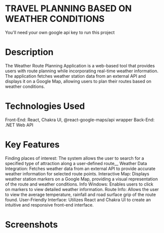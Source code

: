 # TRAVEL PLANNING BASED ON WEATHER CONDITIONS
You'll need your own google api key to run this project
# Description
The Weather Route Planning Application is a web-based tool that provides users with route planning while incorporating real-time weather information. The application fetches weather station data from an external API and displays it on a Google Map, allowing users to plan their routes based on weather conditions.
# Technologies Used
Front-End: React, Chakra UI, @react-google-maps/api wrapper
Back-End: .NET Web API
# Key Features
Finding places of interest: The system allows the user to search for a specified type of attraction along a user-defined route__
Weather Data Integration: Fetches weather data from an external API to provide accurate weather information for selected route points.
Interactive Map: Displays weather station markers on a Google Map, providing a visual representation of the route and weather conditions.
Info Windows: Enables users to click on markers to view detailed weather information.
Route Info: Allows the user to view the average temperature, rainfall and road surface grip of the route found.
User-Friendly Interface: Utilizes React and Chakra UI to create an intuitive and responsive front-end interface.
# Screenshots
